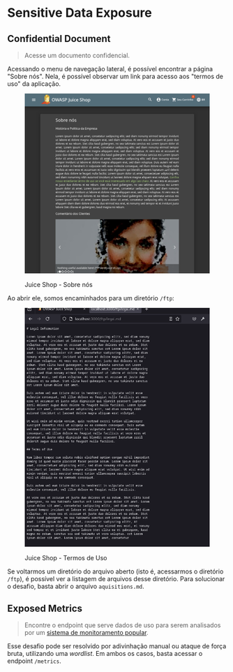 # Sensitive Data Exposure

## Confidential Document

> Acesse um documento confidencial.

Acessando o menu de navegação lateral, é possível encontrar a página "Sobre nós". Nela, é possível observar um link para acesso aos "termos de uso" da aplicação.

<figure><img src="../../.gitbook/assets/ctfjuice_shopdata_exposureceabout_us.png" alt=""><figcaption><p>Juice Shop - Sobre nós</p></figcaption></figure>

Ao abrir ele, somos encaminhados para um diretório `/ftp`:

<figure><img src="../../.gitbook/assets/ctfjuice_shopdata_exposurelegal_md.png" alt=""><figcaption><p>Juice Shop - Termos de Uso</p></figcaption></figure>

Se voltarmos um diretório do arquivo aberto (isto é, acessarmos o diretório `/ftp`), é possível ver a listagem de arquivos desse diretório. Para solucionar o desafio, basta abrir o arquivo `aquisitions.md`.

## Exposed Metrics

> Encontre o endpoint que serve dados de uso para serem analisados por um [sistema de monitoramento popular](https://github.com/prometheus/prometheus).

Esse desafio pode ser resolvido por adivinhação manual ou ataque de força bruta, utilizando uma _wordlist_. Em ambos os casos, basta acessar o endpoint `/metrics`.
